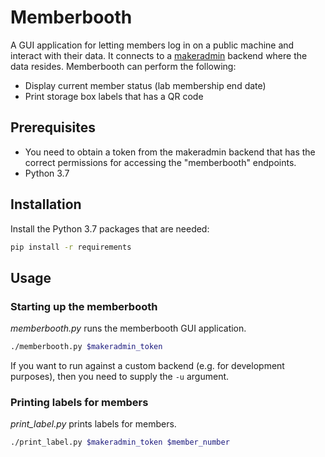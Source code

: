 # Memberbooth

A GUI application for letting members log in on a public machine and interact with their data. It connects to a [makeradmin](https://github.com/makerspace/makeradmin) backend where the data resides. Memberbooth can perform the following:
* Display current member status (lab membership end date)
* Print storage box labels that has a QR code

## Prerequisites

* You need to obtain a token from the makeradmin backend that has the correct permissions for accessing the "memberbooth" endpoints.
* Python 3.7

## Installation

Install the Python 3.7 packages that are needed:

```bash
pip install -r requirements
```

## Usage

### Starting up the memberbooth
*memberbooth.py* runs the memberbooth GUI application.

```bash
./memberbooth.py $makeradmin_token
```

If you want to run against a custom backend (e.g. for development purposes), then you need to supply the `-u` argument.

### Printing labels for members
*print_label.py* prints labels for members.

```bash
./print_label.py $makeradmin_token $member_number
```
